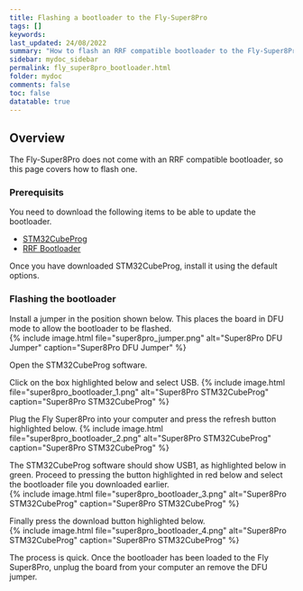 ```yaml
---
title: Flashing a bootloader to the Fly-Super8Pro
tags: []
keywords: 
last_updated: 24/08/2022
summary: "How to flash an RRF compatible bootloader to the Fly-Super8Pro"
sidebar: mydoc_sidebar
permalink: fly_super8pro_bootloader.html
folder: mydoc
comments: false
toc: false
datatable: true
---
```


## Overview

The Fly-Super8Pro does not come with an RRF compatible bootloader, so this page covers how to flash one.

### Prerequisits

You need to download the following items to be able to update the bootloader.  
* [STM32CubeProg](https://www.st.com/en/development-tools/stm32cubeprog.html)
* [RRF Bootloader](https://github.com/gloomyandy/IAP/releases)

Once you have downloaded STM32CubeProg, install it using the default options.

### Flashing the bootloader

Install a jumper in the position shown below. This places the board in DFU mode to allow the bootloader to be flashed.  
{% include image.html file="super8pro_jumper.png" alt="Super8Pro DFU Jumper" caption="Super8Pro DFU Jumper" %}

Open the STM32CubeProg software.  

Click on the box highlighted below and select USB.
{% include image.html file="super8pro_bootloader_1.png" alt="Super8Pro STM32CubeProg" caption="Super8Pro STM32CubeProg" %}

Plug the Fly Super8Pro into your computer and press the refresh button highlighted below.
{% include image.html file="super8pro_bootloader_2.png" alt="Super8Pro STM32CubeProg" caption="Super8Pro STM32CubeProg" %}

The STM32CubeProg software should show USB1, as highlighted below in green. Proceed to pressing the button highlighted in red below and select the bootloader file you downloaded earlier.  
{% include image.html file="super8pro_bootloader_3.png" alt="Super8Pro STM32CubeProg" caption="Super8Pro STM32CubeProg" %}

Finally press the download button highlighted below.  
{% include image.html file="super8pro_bootloader_4.png" alt="Super8Pro STM32CubeProg" caption="Super8Pro STM32CubeProg" %}

The process is quick. Once the bootloader has been loaded to the Fly Super8Pro, unplug the board from your computer an remove the DFU jumper.